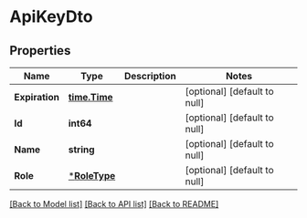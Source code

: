 # ApiKeyDto

## Properties
Name | Type | Description | Notes
------------ | ------------- | ------------- | -------------
**Expiration** | [**time.Time**](time.Time.md) |  | [optional] [default to null]
**Id** | **int64** |  | [optional] [default to null]
**Name** | **string** |  | [optional] [default to null]
**Role** | [***RoleType**](RoleType.md) |  | [optional] [default to null]

[[Back to Model list]](../README.md#documentation-for-models) [[Back to API list]](../README.md#documentation-for-api-endpoints) [[Back to README]](../README.md)


